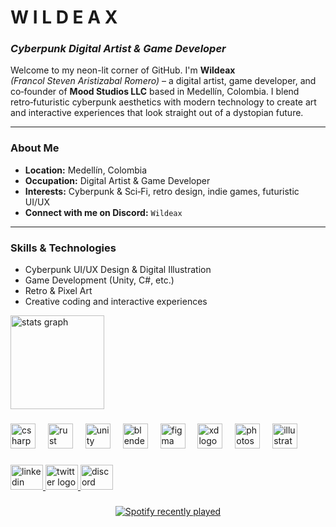 <!--

 ▄█     █▄   ▄█   ▄█       ████████▄     ▄████████    ▄████████ ▀████    ▐████▀ 
███     ███ ███  ███       ███   ▀███   ███    ███   ███    ███   ███▌   ████▀  
███     ███ ███▌ ███       ███    ███   ███    █▀    ███    ███    ███  ▐███    
███     ███ ███▌ ███       ███    ███  ▄███▄▄▄       ███    ███    ▀███▄███▀    
███     ███ ███▌ ███       ███    ███ ▀▀███▀▀▀     ▀███████████    ████▀██▄     
███     ███ ███  ███       ███    ███   ███    █▄    ███    ███   ▐███  ▀███    
███ ▄█▄ ███ ███  ███▌    ▄ ███   ▄███   ███    ███   ███    ███  ▄███     ███▄  
 ▀███▀███▀  █▀   █████▄▄██ ████████▀    ██████████   ███    █▀  ████       ███▄ 
                 ▀                                                              
-->

#  W I L D E A X
### *Cyberpunk Digital Artist & Game Developer*

Welcome to my neon-lit corner of GitHub. I'm **Wildeax**  
*(Francol Steven Aristizabal Romero)* – a digital artist, game developer, and co‑founder of **Mood Studios LLC** based in Medellín, Colombia. I blend retro‑futuristic cyberpunk aesthetics with modern technology to create art and interactive experiences that look straight out of a dystopian future.

---

### About Me
- **Location:** Medellín, Colombia
- **Occupation:** Digital Artist & Game Developer  
- **Interests:** Cyberpunk & Sci‑Fi, retro design, indie games, futuristic UI/UX  
- **Connect with me on Discord:** `Wildeax`

---

### Skills & Technologies

+ Cyberpunk UI/UX Design & Digital Illustration
+ Game Development (Unity, C#, etc.)
+ Retro & Pixel Art
+ Creative coding and interactive experiences
<div align="left">
  <img src="https://github-readme-stats.vercel.app/api?username=wildeax&hide_title=false&hide_rank=false&show_icons=true&include_all_commits=true&count_private=true&disable_animations=false&theme=dracula&locale=en&hide_border=false&order=1" height="150" alt="stats graph"  />
</div>

###

<div align="left">
  <img src="https://cdn.jsdelivr.net/gh/devicons/devicon/icons/csharp/csharp-original.svg" height="40" alt="csharp logo"  />
  <img width="12" />
  <img src="https://skillicons.dev/icons?i=rust" height="40" alt="rust logo"  />
  <img width="12" />
  <img src="https://cdn.simpleicons.org/unity/FFFFFF" height="40" alt="unity logo"  />
  <img width="12" />
  <img src="https://cdn.simpleicons.org/blender/F5792A" height="40" alt="blender logo"  />
  <img width="12" />
  <img src="https://cdn.simpleicons.org/figma/F24E1E" height="40" alt="figma logo"  />
  <img width="12" />
  <img src="https://cdn.jsdelivr.net/gh/devicons/devicon/icons/xd/xd-plain.svg" height="40" alt="xd logo"  />
  <img width="12" />
  <img src="https://cdn.jsdelivr.net/gh/devicons/devicon/icons/photoshop/photoshop-plain.svg" height="40" alt="photoshop logo"  />
  <img width="12" />
  <img src="https://cdn.jsdelivr.net/gh/devicons/devicon/icons/illustrator/illustrator-plain.svg" height="40" alt="illustrator logo"  />
</div>

###

<div align="left">
  <a href="https://www.linkedin.com/in/wildeax/" target="_blank">
    <img src="https://raw.githubusercontent.com/maurodesouza/profile-readme-generator/master/src/assets/icons/social/linkedin/default.svg" width="52" height="40" alt="linkedin logo"  />
  </a>
  <a href="https://x.com/Wildeax_" target="_blank">
    <img src="https://raw.githubusercontent.com/maurodesouza/profile-readme-generator/master/src/assets/icons/social/twitter/default.svg" width="52" height="40" alt="twitter logo"  />
  </a>
  <a href="wildeax" target="_blank">
    <img src="https://raw.githubusercontent.com/maurodesouza/profile-readme-generator/master/src/assets/icons/social/discord/default.svg" width="52" height="40" alt="discord logo"  />
  </a>
</div>

###

<div align="center">
  <a href="https://open.spotify.com/user/wildeax">
    <img src="https://spotify-recently-played-readme.vercel.app/api?user=wildeax&count=10&unique=true" alt="Spotify recently played"  />
  </a>
</div>

###
